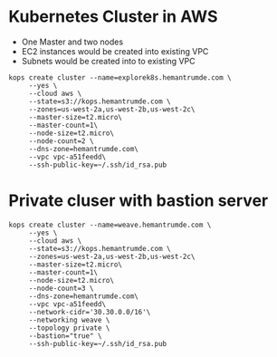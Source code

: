 # Kubernetes Cluster in AWS
* One Master and two nodes
* EC2 instances would be created into existing VPC
* Subnets would be created into to existing VPC

```
kops create cluster --name=explorek8s.hemantrumde.com \
     --yes \
     --cloud aws \
     --state=s3://kops.hemantrumde.com \
     --zones=us-west-2a,us-west-2b,us-west-2c\
     --master-size=t2.micro\
     --master-count=1\
     --node-size=t2.micro\
     --node-count=2 \
     --dns-zone=hemantrumde.com\
     --vpc vpc-a51feedd\
     --ssh-public-key=~/.ssh/id_rsa.pub
```
# Private cluser with bastion server 
```
kops create cluster --name=weave.hemantrumde.com \
     --yes \
     --cloud aws \
     --state=s3://kops.hemantrumde.com \
     --zones=us-west-2a,us-west-2b,us-west-2c\
     --master-size=t2.micro\
     --master-count=1\
     --node-size=t2.micro\
     --node-count=3 \
     --dns-zone=hemantrumde.com\
     --vpc vpc-a51feedd\
     --network-cidr='30.30.0.0/16'\
     --networking weave \
     --topology private \
     --bastion="true" \
     --ssh-public-key=~/.ssh/id_rsa.pub
```
